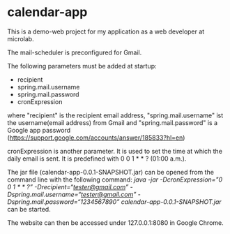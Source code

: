 # calendar-app
This is a demo-web project for my application as a web developer at microlab.

The mail-scheduler is preconfigured for Gmail.

The following parameters must be added at startup:

- recipient
- spring.mail.username
- spring.mail.password
- cronExpression

where "recipient" is the recipient email address, 
"spring.mail.username" ist the username(email address) from Gmail
and "spring.mail.password" is a Google app password (https://support.google.com/accounts/answer/185833?hl=en)

cronExpression is another parameter. It is used to set the time at which the daily email is sent. It is predefined with 0 0 1 * * ? (01:00 a.m.).

The jar file (calendar-app-0.0.1-SNAPSHOT.jar) can be opened from the command line with the following command:
_java -jar -DcronExpression="0 0 1 * * ?” -Drecipient=“tester@gmail.com” -Dspring.mail.username=“tester@gmail.com” -Dspring.mail.password=“1234567890” calendar-app-0.0.1-SNAPSHOT.jar_ can be started.

The website can then be accessed under 127.0.0.1:8080 in Google Chrome.